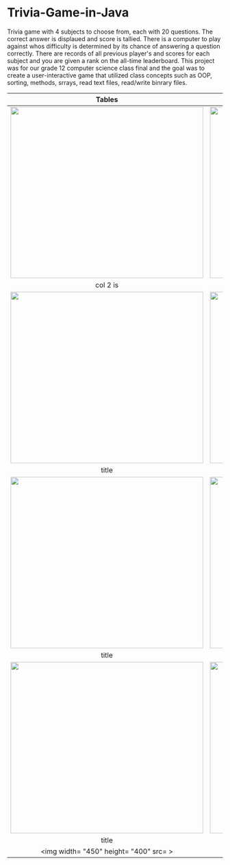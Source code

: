 # Trivia-Game-in-Java
Trivia game with 4 subjects to choose from, each with 20 questions. The correct answer is displaued and score is tallied. There is a computer to play against whos difficulty is determined by its chance of answering a question correctly. There are records of all previous player's and scores for each subject and you are given a rank on the all-time leaderboard. This project was for our grade 12 computer science class final and the goal was to create a user-interactive game that utilized class concepts such as OOP, sorting, methods, srrays, read text files, read/write binrary files.




| Tables        | Are           | 
| :-------------: |:-------------:|
| <img width= "450" height= "400" src= "https://user-images.githubusercontent.com/106715980/173976968-c27dfd46-e70e-4a30-b06b-e1d220f5c76e.png"> |<img width= "450" height= "400" src="https://user-images.githubusercontent.com/106715980/174203596-e4df1f39-e6f5-468f-a52a-4821ce8af2fb.png">|
| col 2 is      | centered      | 
| <img width= "450" height= "400" src= "https://user-images.githubusercontent.com/106715980/174204128-ef88b7d2-3d3e-49a1-b22d-305cc46629f6.png"> | <img width= "450" height= "400" src= "https://user-images.githubusercontent.com/106715980/174210198-1d73e071-a356-4fb5-b245-ac343a4b287f.png">      | 
| title | title   |
| <img width= "450" height= "400" src= "https://user-images.githubusercontent.com/106715980/174211823-8348f648-69b6-4bdb-aa4b-ffcfed139062.gif">| <img width= "450" height= "400" src= "https://user-images.githubusercontent.com/106715980/174211069-26bc8c66-c006-4f23-aa12-99a39101bd52.png" >|
| title | title |
|<img width= "450" height= "400" src= "https://user-images.githubusercontent.com/106715980/174213096-50b02f42-74a3-4660-8cb4-82a8a0bc2a0a.png">|<img width= "450" height= "400" src= "https://user-images.githubusercontent.com/106715980/174213219-ba12acd9-4ef5-4edb-81d6-449f2c4cf8fb.png">|
|title| title|
|<img width= "450" height= "400" src= >|


